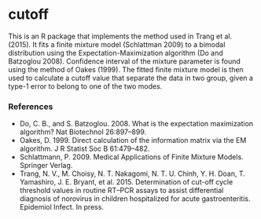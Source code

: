 # cutoff

This is an R package that implements the method used in Trang et al. (2015). It fits a finite mixture model (Schlattman 2009) to a
bimodal distribution using the Expectation-Maximization algorithm (Do and Batzoglou 2008). Confidence interval of the mixture
parameter is found using the method of Oakes (1999). The fitted finite mixture model is then used to calculate a cutoff value that
separate the data in two group, given a type-1 error to belong to one of the two modes.

### References
* Do, C. B., and S. Batzoglou. 2008. What is the expectation maximization algorithm? Nat Biotechnol 26:897–899.  
* Oakes, D. 1999. Direct calculation of the information matrix via the EM algorithm. J R Statist Soc B 61:479–482.  
* Schlattmann, P. 2009. Medical Applications of Finite Mixture Models. Springer Verlag.  
* Trang, N. V., M. Choisy, N. T. Nakagomi, N. T. U. Chinh, Y. H. Doan, T. Yamashiro, J. E. Bryant, et al. 2015. Determination of
cut-off cycle threshold values in routine RT–PCR assays to assist differential diagnosis of norovirus in children hospitalized
for acute gastroenteritis. Epidemiol Infect. In press.
